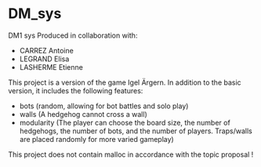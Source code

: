 # DM_sys
DM1 sys
Produced in collaboration with:
- CARREZ Antoine
- LEGRAND Elisa
- LASHERME Etienne


This project is a version of the game Igel Ärgern.
In addition to the basic version, it includes the following features:
- bots (random, allowing for bot battles and solo play)
- walls (A hedgehog cannot cross a wall)
- modularity (The player can choose the board size, the number of hedgehogs, the number of bots, and the number of players. Traps/walls are placed randomly for more varied gameplay)


This project does not contain malloc in accordance with the topic proposal !
